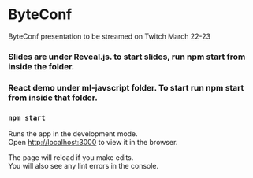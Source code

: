 # ByteConf
ByteConf presentation to be streamed on Twitch March 22-23

### Slides are under Reveal.js. to start slides, run npm start from inside the folder.

### React demo under ml-javscript folder. To start run npm start from inside that folder.

### `npm start`

Runs the app in the development mode.<br>
Open [http://localhost:3000](http://localhost:3000) to view it in the browser.

The page will reload if you make edits.<br>
You will also see any lint errors in the console.
